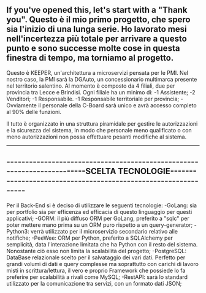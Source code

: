 If you've opened this, let's start with a "Thank you".
Questo è il mio primo progetto, che spero sia l'inizio di una lunga serie.
Ho lavorato mesi nell'incertezza più totale per arrivare a questo punto e sono successe molte cose in questa finestra di tempo, ma torniamo al progetto.
---------------------------------------------------------------------------------------------------------------------------------------------------------
Questo è KEEPER, un'architettura a microservizi pensata per le PMI. Nel nostro caso, la PMI sarà la DGAuto, un concessionario multimarca presente nel 
territorio salentino. Al momento è composto da 4 filiali, due per provincia tra Lecce e Brindisi. Ogni filiale ha un minimo di:
-1 Assistente;
-2 Venditori;
-1 Responsabile.
-1 Responsabile territoriale per provincia;
-Ovviamente il personale della C-Board sarà unico e avrà accesso completo al 90% delle funzioni.

Il tutto è organizzato in una struttura piramidale per gestire le autorizzazioni e la sicurezza del sistema, in modo che personale meno qualificato o
con meno autorizzazioni non possa effettuare pesanti modifiche al sistema.

--------------------------------------------------------------------------------------------------------------------------------------------------------
------------------------------------------------------------------------SCELTA TECNOLOGIE---------------------------------------------------------------
--------------------------------------------------------------------------------------------------------------------------------------------------------
Per il Back-End si è deciso di utilizzare le seguenti tecnologie:
-GoLang: sia per portfolio sia per efficenza ed efficacia di questo linguaggio per questi applicativi;
-GORM: il più diffuso ORM per GoLang, preferito a "sqlc" per poter mettere mano prima su un ORM puro rispetto a un query-generator;
-Python3: verrà utilizzato per il microservizio secondario relativo alle notifiche;
-PeeWee: ORM per Python, preferito a SQLAlchemy per semplicità, data l'interazione limitata che ha Python con il resto del sistema. Nonostante ciò esso
         non limita la scalabilità del progetto;
-PostgreSQL: DataBase relazionale scelto per il salvataggio dei vari dati. Perfetto per grandi volumi di dati e query complesse ma soprattutto con carichi
             di lavoro misti in scrittura/lettura, il vero e proprio Framework che possiede lo fa preferire per scalabilità a rivali come MySQL;
-RestAPI: sarà lo standard utilizzato per la comunicazione tra servizi, con un formato dati JSON;

